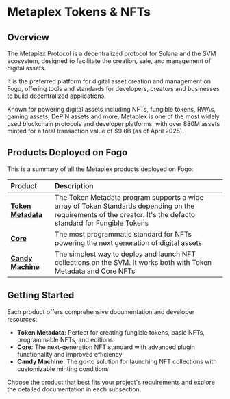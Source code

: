 # Metaplex Tokens & NFTs

## Overview

The Metaplex Protocol is a decentralized protocol for Solana and the SVM ecosystem, designed to facilitate the creation, sale, and management of digital assets.

It is the preferred platform for digital asset creation and management on Fogo, offering tools and standards for developers, creators and businesses to build decentralized applications.

Known for powering digital assets including NFTs, fungible tokens, RWAs, gaming assets, DePIN assets and more, Metaplex is one of the most widely used blockchain protocols and developer platforms, with over 880M assets minted for a total transaction value of $9.8B (as of April 2025).

## Products Deployed on Fogo

This is a summary of all the Metaplex products deployed on Fogo:

| Product | Description |
| :---- | :---- |
| **[Token Metadata](token-metadata.md)** | The Token Metadata program supports a wide array of Token Standards depending on the requirements of the creator. It's the defacto standard for Fungible Tokens |
| **[Core](core.md)** | The most programmatic standard for NFTs powering the next generation of digital assets  |
| **[Candy Machine](candy-machine.md)** | The simplest way to deploy and launch NFT collections on the SVM. It works both with Token Metadata and Core NFTs |

## Getting Started

Each product offers comprehensive documentation and developer resources:

- **Token Metadata**: Perfect for creating fungible tokens, basic NFTs, programmable NFTs, and editions
- **Core**: The next-generation NFT standard with advanced plugin functionality and improved efficiency
- **Candy Machine**: The go-to solution for launching NFT collections with customizable minting conditions

Choose the product that best fits your project's requirements and explore the detailed documentation in each subsection.
